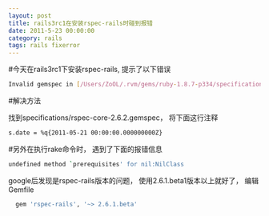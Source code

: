 ```yaml
---
layout: post
title: rails3rc1在安装rspec-rails时碰到报错
date: 2011-5-23 00:00:00
category: rails
tags: rails fixerror
---
```


#今天在rails3rc1下安装rspec-rails, 提示了以下错误

```bash
Invalid gemspec in [/Users/ZoOL/.rvm/gems/ruby-1.8.7-p334/specifications/rspec-core-2.6.2.gemspec]: invalid date format in specification: "2011-05-21 00:00:00.000000000Z"
```

#解决方法

找到specifications/rspec-core-2.6.2.gemspec， 将下面这行注释

```bash
s.date = %q{2011-05-21 00:00:00.000000000Z}
```

#另外在执行rake命令时， 遇到了下面的报错信息

```bash
undefined method `prerequisites' for nil:NilClass
```

google后发现是rspec-rails版本的问题， 使用2.6.1.beta1版本以上就好了， 编辑Gemfile

```ruby
  gem 'rspec-rails', '~> 2.6.1.beta'
```